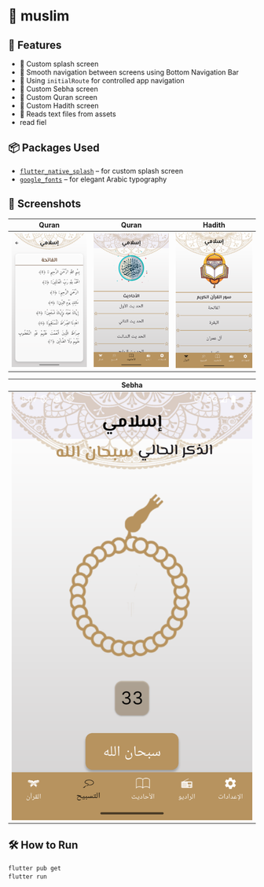 # 🚀 muslim


## 🧩 Features
- 🌙 Custom splash screen
- 🧭 Smooth navigation between screens using Bottom Navigation Bar
- 🏁 Using `initialRoute` for controlled app navigation
- 📿 Custom Sebha screen
- 📖 Custom Quran screen
- 📜 Custom Hadith screen
- 📂 Reads text files from assets
- read fiel 
## 📦 Packages Used
- [`flutter_native_splash`](https://pub.dev/packages/flutter_native_splash) – for custom splash screen
- [`google_fonts`](https://pub.dev/packages/google_fonts) – for elegant Arabic typography


## 📱 Screenshots

|                Quran                  |                 Quran                  |                      Hadith                      |
|:-------------------------------------:|:--------------------------------------:|:------------------------------------------------:|
| ![Quran](assets/Screenshot/quran.png) | ![Hadith](assets/Screenshot/hadith.png) | ![Hadith Read](assets/Screenshot/quran_read.png) |

|                Sebha                  | 
|:-------------------------------------:|
| ![Sebha](assets/Screenshot/sabhe.png) | 


## 🛠️ How to Run
```bash
flutter pub get
flutter run

